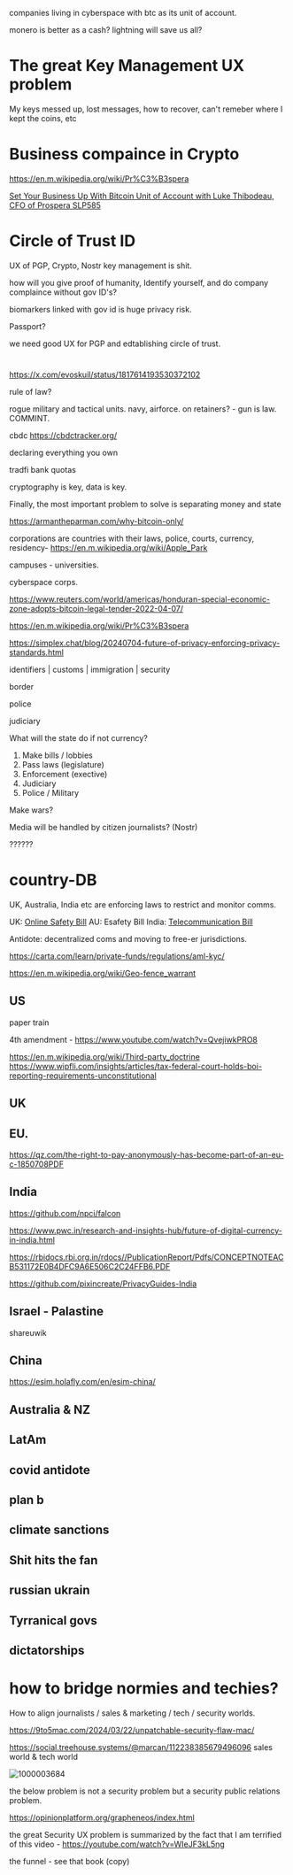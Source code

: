 companies living in cyberspace with btc as its unit of account.

monero is better as a cash? lightning will save us all? 

# The great Key Management UX problem

My keys messed up, lost messages, how to recover, can't remeber where I kept the coins, etc


# Business compaince in Crypto

https://en.m.wikipedia.org/wiki/Pr%C3%B3spera

[Set Your Business Up With Bitcoin Unit of Account with Luke Thibodeau, CFO of Prospera SLP585
](https://youtube.com/watch?v=skZYsH4nnHI)

# Circle of Trust ID

UX of PGP, Crypto, Nostr key management is shit.

how will you give proof of humanity, Identify yourself, and do company complaince without gov ID's?

biomarkers linked with gov id is huge privacy risk.

Passport?

we need good UX for PGP and edtablishing circle of trust.

# 

https://x.com/evoskuil/status/1817614193530372102

rule of law?

rogue military and tactical units. navy, airforce. on retainers? - gun is law. COMMINT.

cbdc https://cbdctracker.org/

declaring everything you own

tradfi bank quotas 

cryptography is key, data is key.

Finally, the most important problem to solve is separating money and state

https://armantheparman.com/why-bitcoin-only/

corporations are countries with their laws, police, courts, currency, residency- https://en.m.wikipedia.org/wiki/Apple_Park

campuses - universities.

cyberspace corps.

https://www.reuters.com/world/americas/honduran-special-economic-zone-adopts-bitcoin-legal-tender-2022-04-07/

https://en.m.wikipedia.org/wiki/Pr%C3%B3spera


https://simplex.chat/blog/20240704-future-of-privacy-enforcing-privacy-standards.html

identifiers | customs | immigration | security

border 

police

judiciary

What will the state do if not currency?

1. Make bills / lobbies
2. Pass laws (legislature)
3. Enforcement (exective)
4. Judiciary
5. Police / Military

Make wars?

Media will be handled by citizen journalists? (Nostr)

??????

# country-DB
UK, Australia, India etc are enforcing laws to restrict and monitor comms.

UK: [Online Safety Bill](https://x.com/WireMin/status/1699324051745816876?s=20)
AU: Esafety Bill
India: [Telecommunication Bill](https://www.indiatoday.in/law/story/telecommunications-bill-receives-president-droupadi-murmu-assent-becomes-law-2480283-2023-12-25)

Antidote: decentralized coms and moving to free-er jurisdictions.

https://carta.com/learn/private-funds/regulations/aml-kyc/

https://en.m.wikipedia.org/wiki/Geo-fence_warrant

## US 

paper train

4th amendment - https://www.youtube.com/watch?v=QvejiwkPRO8

https://en.m.wikipedia.org/wiki/Third-party_doctrine
https://www.wipfli.com/insights/articles/tax-federal-court-holds-boi-reporting-requirements-unconstitutional

## UK

## EU.

https://qz.com/the-right-to-pay-anonymously-has-become-part-of-an-eu-c-1850708PDF

## India

https://github.com/npci/falcon

https://www.pwc.in/research-and-insights-hub/future-of-digital-currency-in-india.html

https://rbidocs.rbi.org.in/rdocs//PublicationReport/Pdfs/CONCEPTNOTEACB531172E0B4DFC9A6E506C2C24FFB6.PDF

https://github.com/pixincreate/PrivacyGuides-India

## Israel - Palastine

shareuwik

## China
https://esim.holafly.com/en/esim-china/

## Australia & NZ

## LatAm

## covid antidote

## plan b

## climate sanctions 

## Shit hits the fan

## russian ukrain

## Tyrranical govs

## dictatorships

# how to bridge normies and techies?

How to align journalists / sales & marketing / tech / security worlds.

https://9to5mac.com/2024/03/22/unpatchable-security-flaw-mac/

https://social.treehouse.systems/@marcan/112238385679496096
sales world & tech world

![1000003684](https://github.com/user-attachments/assets/698f60a9-aeab-454a-8868-ff3fe1498ad6)

the below problem is not a security problem but a security public relations problem.

https://opinionplatform.org/grapheneos/index.html

the great Security UX problem is summarized by the fact that I am terrified of this video - https://youtube.com/watch?v=WIeJF3kL5ng

the funnel - see that book (copy)
